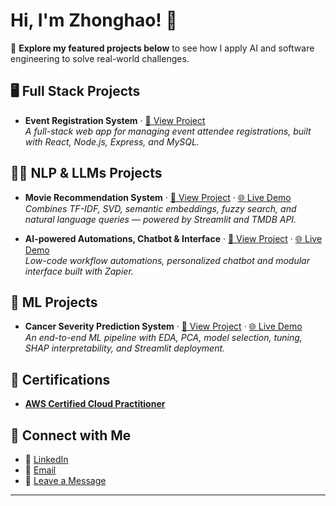 # Hi, I'm Zhonghao! 👋

📂 **Explore my featured projects below** to see how I apply AI and software engineering to solve real-world challenges.

## 🖥️ Full Stack Projects

- **Event Registration System** · [🔗 View Project](https://github.com/z43zhang/event-registration)  
  _A full-stack web app for managing event attendee registrations, built with React, Node.js, Express, and MySQL._

## 🧑‍💻 NLP & LLMs Projects

- **Movie Recommendation System** · [🔗 View Project](https://github.com/z43zhang/movie-recommender) · [🌐 Live Demo](https://zhang-hybrid-recommender-system.streamlit.app/)  
  _Combines TF-IDF, SVD, semantic embeddings, fuzzy search, and natural language queries — powered by Streamlit and TMDB API._

- **AI-powered Automations, Chatbot & Interface** · [🔗 View Project](https://github.com/z43zhang/zapier-automation) · [🌐 Live Demo](https://new-interface-2a359d.zapier.app/main)  
  _Low-code workflow automations, personalized chatbot and modular interface built with Zapier._

## 🤖 ML Projects

- **Cancer Severity Prediction System** · [🔗 View Project](https://github.com/z43zhang/cancer-score) · [🌐 Live Demo](https://zhang-cancer-severity-predictor.streamlit.app/)  
  _An end-to-end ML pipeline with EDA, PCA, model selection, tuning, SHAP interpretability, and Streamlit deployment._

## 📜 Certifications
- [**AWS Certified Cloud Practitioner**](https://www.credly.com/badges/d1d09b21-5a59-4503-9d14-ad13a3c0bd87)

## 🤳 Connect with Me

- 🔗 [LinkedIn](https://www.linkedin.com/in/zhonghao-zhang-842677285/)
- 📧 [Email](mailto:z43zhang@gmail.com)
- 💬 [Leave a Message](https://new-interface-2a359d.zapier.app/contact-me)

---




